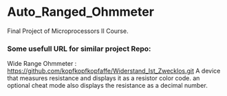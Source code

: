 # Auto_Ranged_Ohmmeter
Final Project of Microprocessors II Course.


### Some usefull URL for similar project Repo:
Wide Range Ohmmeter : https://github.com/kopfkopfkopfaffe/Widerstand_Ist_Zwecklos.git
  A device that measures resistance and displays it as a resistor color code. 
  an optional cheat mode also displays the resistance as a decimal number.
